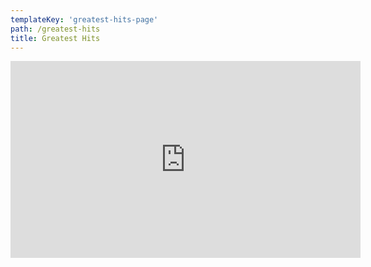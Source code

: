 ```yaml
---
templateKey: 'greatest-hits-page'
path: /greatest-hits
title: Greatest Hits
---
```


<iframe width="560" height="315" src="https://www.youtube.com/embed/O9_H-5wELBo" frameborder="0" allow="accelerometer; autoplay; encrypted-media; gyroscope; picture-in-picture" allowfullscreen></iframe>
